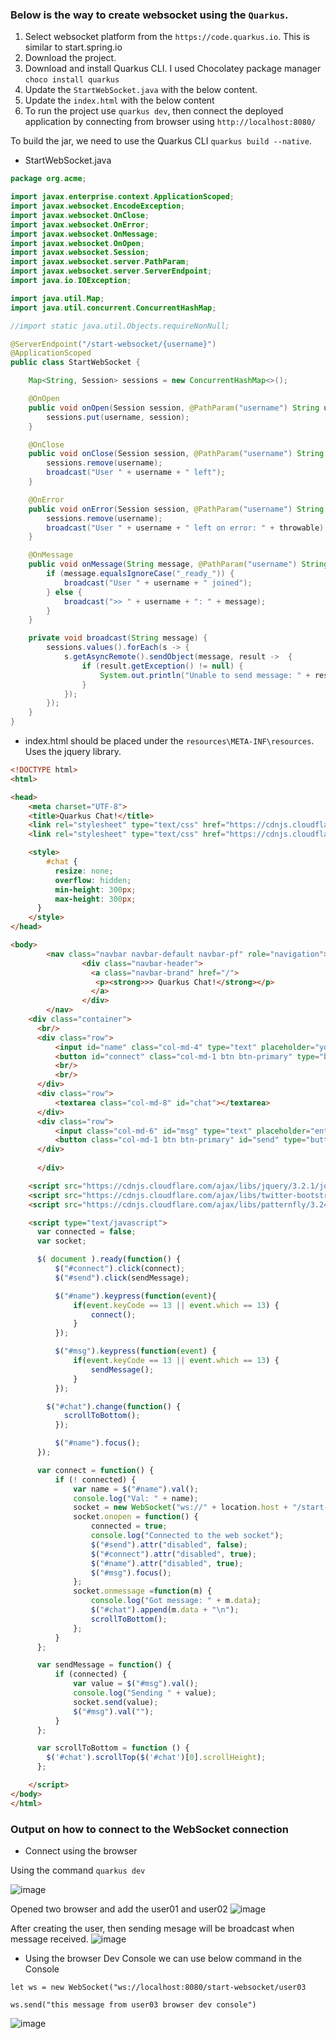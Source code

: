 ### Below is the way to create websocket using the `Quarkus`.

1. Select websocket platform from the `https://code.quarkus.io`. This is similar to start.spring.io
2. Download the project.
3. Download and install Quarkus CLI. I used Chocolatey package manager `choco install quarkus`
4. Update the `StartWebSocket.java` with the below content.
5. Update the `index.html` with the below content
6. To run the project use `quarkus dev`, then connect the deployed application by connecting from browser using `http://localhost:8080/`

To build the jar, we need to use the Quarkus CLI `quarkus build --native`.

- StartWebSocket.java

```java
package org.acme;

import javax.enterprise.context.ApplicationScoped;
import javax.websocket.EncodeException;
import javax.websocket.OnClose;
import javax.websocket.OnError;
import javax.websocket.OnMessage;
import javax.websocket.OnOpen;
import javax.websocket.Session;
import javax.websocket.server.PathParam;
import javax.websocket.server.ServerEndpoint;
import java.io.IOException;

import java.util.Map;
import java.util.concurrent.ConcurrentHashMap;

//import static java.util.Objects.requireNonNull;

@ServerEndpoint("/start-websocket/{username}")
@ApplicationScoped
public class StartWebSocket {

    Map<String, Session> sessions = new ConcurrentHashMap<>(); 

    @OnOpen
    public void onOpen(Session session, @PathParam("username") String username) {
        sessions.put(username, session);
    }

    @OnClose
    public void onClose(Session session, @PathParam("username") String username) {
        sessions.remove(username);
        broadcast("User " + username + " left");
    }

    @OnError
    public void onError(Session session, @PathParam("username") String username, Throwable throwable) {
        sessions.remove(username);
        broadcast("User " + username + " left on error: " + throwable);
    }

    @OnMessage
    public void onMessage(String message, @PathParam("username") String username) {
        if (message.equalsIgnoreCase("_ready_")) {
            broadcast("User " + username + " joined");
        } else {
            broadcast(">> " + username + ": " + message);
        }
    }

    private void broadcast(String message) {
        sessions.values().forEach(s -> {
            s.getAsyncRemote().sendObject(message, result ->  {
                if (result.getException() != null) {
                    System.out.println("Unable to send message: " + result.getException());
                }
            });
        });
    }
}
```

- index.html should be placed under the `resources\META-INF\resources`. Uses the jquery library.

```html
<!DOCTYPE html>
<html>

<head>
    <meta charset="UTF-8">
    <title>Quarkus Chat!</title>
    <link rel="stylesheet" type="text/css" href="https://cdnjs.cloudflare.com/ajax/libs/patternfly/3.24.0/css/patternfly.min.css">
    <link rel="stylesheet" type="text/css" href="https://cdnjs.cloudflare.com/ajax/libs/patternfly/3.24.0/css/patternfly-additions.min.css">

    <style>
        #chat {
          resize: none;
          overflow: hidden;
          min-height: 300px;
          max-height: 300px;
      }
    </style>
</head>

<body>
        <nav class="navbar navbar-default navbar-pf" role="navigation">
                <div class="navbar-header">                  
                  <a class="navbar-brand" href="/">
                   <p><strong>>> Quarkus Chat!</strong></p>
                  </a>
                </div>
        </nav>
    <div class="container">
      <br/>
      <div class="row">
          <input id="name" class="col-md-4" type="text" placeholder="your name">
          <button id="connect" class="col-md-1 btn btn-primary" type="button">connect</button>
          <br/>
          <br/>
      </div>
      <div class="row">
          <textarea class="col-md-8" id="chat"></textarea>
      </div>
      <div class="row">
          <input class="col-md-6" id="msg" type="text" placeholder="enter your message">
          <button class="col-md-1 btn btn-primary" id="send" type="button" disabled>send</button>
      </div>
      
      </div>

    <script src="https://cdnjs.cloudflare.com/ajax/libs/jquery/3.2.1/jquery.min.js"></script>
    <script src="https://cdnjs.cloudflare.com/ajax/libs/twitter-bootstrap/3.3.7/js/bootstrap.min.js"></script>
    <script src="https://cdnjs.cloudflare.com/ajax/libs/patternfly/3.24.0/js/patternfly.min.js"></script>

    <script type="text/javascript">
      var connected = false;
      var socket;

      $( document ).ready(function() {
          $("#connect").click(connect);
          $("#send").click(sendMessage);

          $("#name").keypress(function(event){
              if(event.keyCode == 13 || event.which == 13) {
                  connect();
              }
          });

          $("#msg").keypress(function(event) {
              if(event.keyCode == 13 || event.which == 13) {
                  sendMessage();
              }
          });

        $("#chat").change(function() {
            scrollToBottom();
          });

          $("#name").focus();
      });

      var connect = function() {
          if (! connected) {
              var name = $("#name").val();
              console.log("Val: " + name);
              socket = new WebSocket("ws://" + location.host + "/start-websocket/" + name);
              socket.onopen = function() {
                  connected = true;
                  console.log("Connected to the web socket");
                  $("#send").attr("disabled", false);
                  $("#connect").attr("disabled", true);
                  $("#name").attr("disabled", true);
                  $("#msg").focus();
              };
              socket.onmessage =function(m) {
                  console.log("Got message: " + m.data);
                  $("#chat").append(m.data + "\n");
                  scrollToBottom();
              };
          }
      };

      var sendMessage = function() {
          if (connected) {
              var value = $("#msg").val();
              console.log("Sending " + value);
              socket.send(value);
              $("#msg").val("");
          }
      };

      var scrollToBottom = function () {
        $('#chat').scrollTop($('#chat')[0].scrollHeight);
      };

    </script>
</body>
</html>
```

### Output on how to connect to the WebSocket connection

- Connect using the browser

Using the command `quarkus dev`

![image](https://user-images.githubusercontent.com/6425536/185776201-0e5f96b0-a029-4ec6-8321-60b6f042ab1c.png)

Opened two browser and add the user01 and user02 
![image](https://user-images.githubusercontent.com/6425536/185776254-83cb1ee2-56db-4da0-8773-eb3fc11feb6e.png)

After creating the user, then sending mesage will be broadcast when message received.
![image](https://user-images.githubusercontent.com/6425536/185776285-bc207a06-ec97-458b-8d2e-1450c977f6b3.png)

- Using the browser Dev Console we can use below command in the Console

```
let ws = new WebSocket("ws://localhost:8080/start-websocket/user03

ws.send("this message from user03 browser dev console")
```

![image](https://user-images.githubusercontent.com/6425536/185776341-c3db74a7-9f1b-479b-8ab2-9f7cd8083f4b.png)

